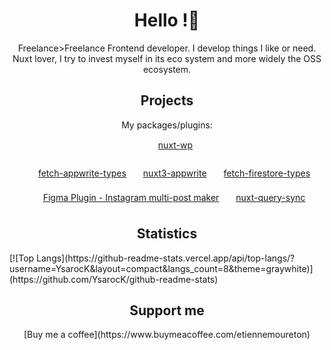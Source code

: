 <h1 align="center">Hello !👋</h1>

<p align="center">Freelance>Freelance Frontend developer. I develop things I like or need.
Nuxt lover, I try to invest myself in its eco system and more widely the OSS ecosystem.</p>

<h2 align="center"> Projects</h2>

<p align="center">My packages/plugins:</p>
<div style="text-align: center;">
  <p align="center" margin-bottom: 8px;">
    <img src="https://seeklogo.com/images/W/wordpress-logo-24439D45A6-seeklogo.com.png" width="15" style="margin-right: 8px;">
    <a href="https://github.com/YsarocK/nuxt-wp">nuxt-wp</a>
  </p>
  <p align="center" style="display: inline-flex; align-items: center; margin-bottom: 8px;">
    <img src="https://seeklogo.com/images/A/appwrite-logo-D33B39992A-seeklogo.com.png" width="15" style="margin-right: 8px;">
    <a href="https://github.com/YsarocK/fetch-appwrite-types">fetch-appwrite-types</a>
  </p>
  <p align="center" style="display: inline-flex; align-items: center; margin-bottom: 8px;">
    <img src="https://seeklogo.com/images/A/appwrite-logo-D33B39992A-seeklogo.com.png" width="15" style="margin-right: 8px;">
    <a href="https://github.com/YsarocK/nuxt-appwrite">nuxt3-appwrite</a>
  </p>
  <p align="center" style="display: inline-flex; align-items: center; margin-bottom: 8px;">
    <img src="https://seeklogo.com/images/F/firestore-logo-3828671CC5-seeklogo.com.png" width="15" style="margin-right: 8px;">
    <a href="https://github.com/YsarocK/fetch-firestore-types">fetch-firestore-types</a>
  </p>
  <p align="center" style="display: inline-flex; align-items: center; margin-bottom: 8px;">
    <img src="https://cdn4.iconfinder.com/data/icons/logos-brands-in-colors/3000/figma-logo-512.png" width="15" style="margin-right: 8px;">
    <a href="https://github.com/YsarocK/figma-image-divider">Figma Plugin - Instagram multi-post maker</a>
  </p>
  <p align="center" style="display: inline-flex; align-items: center; margin-bottom: 8px;">
    <img src="https://nuxt.com/assets/design-kit/icon-green.png" width="15" style="margin-right: 8px;">
    <a href="https://github.com/YsarocK/nuxt-query-sync">nuxt-query-sync</a>
  </p>
</div>

<h2 align="center">Statistics</h2>

<div style="display: flex; justify-content: center;">[![Top Langs](https://github-readme-stats.vercel.app/api/top-langs/?username=YsarocK&layout=compact&langs_count=8&theme=graywhite)](https://github.com/YsarocK/github-readme-stats)</div>

<h2 align="center"> Support me</h2>
<p align="center">[Buy me a coffee](https://www.buymeacoffee.com/etiennemoureton)</p>
